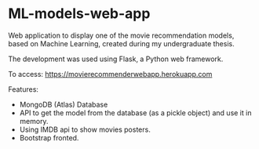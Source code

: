 # ML-models-web-app

Web application to display one of the movie recommendation models, based on Machine Learning, created during my undergraduate thesis.

The development was used using Flask, a Python web framework. 

To access: https://movierecommenderwebapp.herokuapp.com 

Features: 
 - MongoDB (Atlas) Database
 - API to get the model from the database (as a pickle object) and use it in memory.
 - Using IMDB api to show movies posters.
 - Bootstrap fronted.


